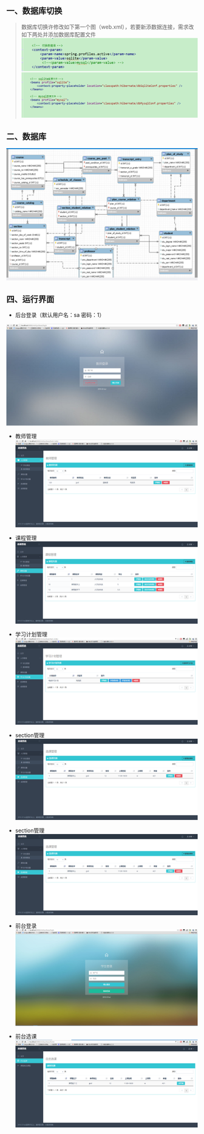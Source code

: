 一、数据库切换
------- 
> 数据库切换许修改如下第一个图（web.xml），若要新添数据连接，需求改如下两处并添加数据库配置文件
![修改1](https://github.com/DeathKL/mis2/blob/master/guitarV3/Img/11.png)
![修改2](https://github.com/DeathKL/mis2/blob/master/guitarV3/Img/12.png)

二、数据库
------- 
![数据库](https://github.com/DeathKL/mis2/blob/master/SRS/Img/database.png)

四、运行界面
------- 
- 后台登录（默认用户名：sa 密码：1）

![后台登录](https://github.com/DeathKL/mis2/blob/master/SRS/Img/pro_login.png)

- 教师管理
![后台登录](https://github.com/DeathKL/mis2/blob/master/SRS/Img/professor.png)

- 课程管理
![课程管理](https://github.com/DeathKL/mis2/blob/master/SRS/Img/course.png)

- 学习计划管理
![学习计划管理](https://github.com/DeathKL/mis2/blob/master/SRS/Img/plan.png)

- section管理
![section管理](https://github.com/DeathKL/mis2/blob/master/SRS/Img/section.png)

- section管理
![section管理](https://github.com/DeathKL/mis2/blob/master/SRS/Img/section.png)

- 前台登录
![前台登录](https://github.com/DeathKL/mis2/blob/master/SRS/Img/stu_login.png)

- 前台选课
![前台选课](https://github.com/DeathKL/mis2/blob/master/SRS/Img/stu_section.png)
